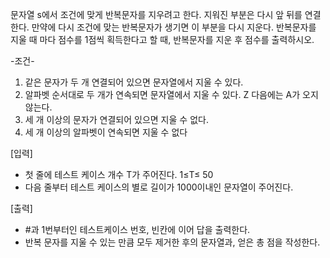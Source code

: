 문자열 s에서 조건에 맞게 반복문자를 지우려고 한다. 지워진 부분은 다시 앞 뒤를 연결한다.
만약에 다시 조건에 맞는 반복문자가 생기면 이 부분을 다시 지운다. 
반복문자를 지울 때 마다 점수를 1점씩 획득한다고 할 때, 반복문자를 지운 후 점수를 출력하시오.

-조건-

1. 같은 문자가 두 개 연결되어 있으면 문자열에서 지울 수 있다.
2. 알파벳 순서대로 두 개가 연속되면 문자열에서 지울 수 있다. Z 다음에는 A가 오지 않는다.
3. 세 개 이상의 문자가 연결되어 있으면 지울 수 없다.
4. 세 개 이상의 알파벳이 연속되면 지울 수 없다

[입력]

- 첫 줄에 테스트 케이스 개수 T가 주어진다.  1≤T≤ 50
- 다음 줄부터 테스트 케이스의 별로 길이가 1000이내인 문자열이 주어진다.


[출력]
- #과 1번부터인 테스트케이스 번호, 빈칸에 이어 답을 출력한다.
- 반복 문자를 지울 수 있는 만큼 모두 제거한 후의 문자열과, 얻은 총 점을 작성한다.